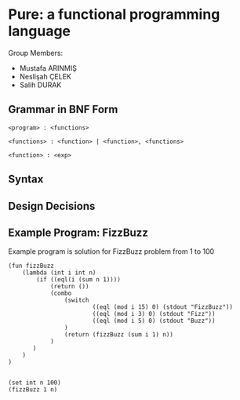 # Pure: a functional programming language
Group Members: 
* Mustafa ARINMIŞ 
* Neslişah ÇELEK 
* Salih DURAK  


## Grammar in BNF Form
```
<program> : <functions>
```

```
<functions> : <function> | <function>, <functions>
```

```
<function> : <exp>
```


## Syntax
## Design Decisions
## Example Program: FizzBuzz
Example program is solution for FizzBuzz problem from 1 to 100
```
(fun fizzBuzz
    (lambda (int i int n) 
        (if ((eql(i (sum n 1))))
            (return ())
            (combo 
                (switch
                        ((eql (mod i 15) 0) (stdout "FizzBuzz"))
                        ((eql (mod i 3) 0) (stdout "Fizz"))
                        ((eql (mod i 5) 0) (stdout "Buzz"))
                )
                (return (fizzBuzz (sum i 1) n))
            )
       )
    )
)


(set int n 100)
(fizzBuzz 1 n)
```
